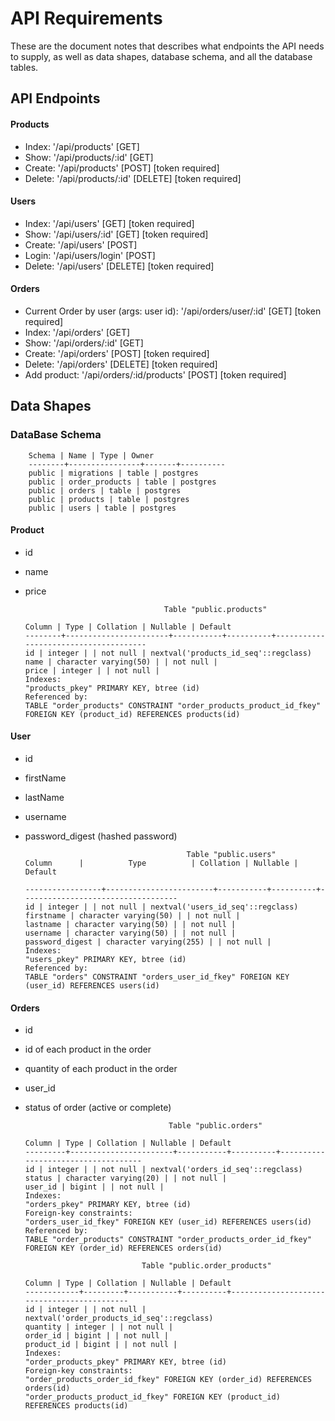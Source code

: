 # API Requirements

These are the document notes that describes what endpoints the API needs to supply, as well as data shapes, database schema, and all the database tables.

## API Endpoints

#### Products

-   Index: '/api/products' [GET]
-   Show: '/api/products/:id' [GET]
-   Create: '/api/products' [POST] [token required]
-   Delete: '/api/products/:id' [DELETE] [token required]

#### Users

-   Index: '/api/users' [GET] [token required]
-   Show: '/api/users/:id' [GET] [token required]
-   Create: '/api/users' [POST]
-   Login: '/api/users/login' [POST]
-   Delete: '/api/users' [DELETE] [token required]

#### Orders

-   Current Order by user (args: user id): '/api/orders/user/:id' [GET] [token required]
-   Index: '/api/orders' [GET]
-   Show: '/api/orders/:id' [GET]
-   Create: '/api/orders' [POST] [token required]
-   Delete: '/api/orders' [DELETE] [token required]
-   Add product: '/api/orders/:id/products' [POST] [token required]

## Data Shapes

### DataBase Schema

        Schema | Name | Type | Owner
        --------+----------------+-------+----------
        public | migrations | table | postgres
        public | order_products | table | postgres
        public | orders | table | postgres
        public | products | table | postgres
        public | users | table | postgres

#### Product

-   id
-   name
-   price

                                       Table "public.products"

        Column | Type | Collation | Nullable | Default
        --------+-----------------------+-----------+----------+--------------------------------------
        id | integer | | not null | nextval('products_id_seq'::regclass)
        name | character varying(50) | | not null |
        price | integer | | not null |
        Indexes:
        "products_pkey" PRIMARY KEY, btree (id)
        Referenced by:
        TABLE "order_products" CONSTRAINT "order_products_product_id_fkey" FOREIGN KEY (product_id) REFERENCES products(id)

#### User

-   id
-   firstName
-   lastName
-   username
-   password_digest (hashed password)

                                            Table "public.users"
        Column      |          Type          | Collation | Nullable |              Default

        -----------------+------------------------+-----------+----------+-----------------------------------
        id | integer | | not null | nextval('users_id_seq'::regclass)
        firstname | character varying(50) | | not null |
        lastname | character varying(50) | | not null |
        username | character varying(50) | | not null |
        password_digest | character varying(255) | | not null |
        Indexes:
        "users_pkey" PRIMARY KEY, btree (id)
        Referenced by:
        TABLE "orders" CONSTRAINT "orders_user_id_fkey" FOREIGN KEY (user_id) REFERENCES users(id)

#### Orders

-   id
-   id of each product in the order
-   quantity of each product in the order
-   user_id
-   status of order (active or complete)

                                        Table "public.orders"

        Column | Type | Collation | Nullable | Default
        ---------+-----------------------+-----------+----------+------------------------------------
        id | integer | | not null | nextval('orders_id_seq'::regclass)
        status | character varying(20) | | not null |
        user_id | bigint | | not null |
        Indexes:
        "orders_pkey" PRIMARY KEY, btree (id)
        Foreign-key constraints:
        "orders_user_id_fkey" FOREIGN KEY (user_id) REFERENCES users(id)
        Referenced by:
        TABLE "order_products" CONSTRAINT "order_products_order_id_fkey" FOREIGN KEY (order_id) REFERENCES orders(id)

                                  Table "public.order_products"

        Column | Type | Collation | Nullable | Default
        ------------+---------+-----------+----------+--------------------------------------------
        id | integer | | not null | nextval('order_products_id_seq'::regclass)
        quantity | integer | | not null |
        order_id | bigint | | not null |
        product_id | bigint | | not null |
        Indexes:
        "order_products_pkey" PRIMARY KEY, btree (id)
        Foreign-key constraints:
        "order_products_order_id_fkey" FOREIGN KEY (order_id) REFERENCES orders(id)
        "order_products_product_id_fkey" FOREIGN KEY (product_id) REFERENCES products(id)
